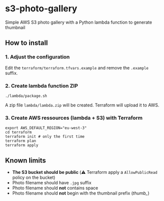 # s3-photo-gallery

Simple AWS S3 photo gallery with a Python lambda function to generate thumbnail

## How to install

### 1. Adjust the configuration

Edit the `terraform/terraform.tfvars.example` and remove the `.example` suffix.

### 2. Create lambda function ZIP

```
./lambda/package.sh
```

A zip file `lambda/lambda.zip` will be created. Terraform will upload it to AWS.

### 3. Create AWS ressources (lambda + S3) with Terraform

```
export AWS_DEFAULT_REGION="eu-west-3"
cd terraform
terraform init # only the first time
terraform plan
terraform apply
```

## Known limits

* **The S3 bucket should be public** (⚠️ Terraform apply a `AllowPublicRead` policy on the bucket) 
* Photo filename should have `.jpg` suffix
* Photo filename should **not** contains space
* Photo filename should **not** begin with the thumbnail prefix (*thumb_*)
